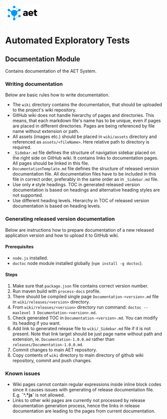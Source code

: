 ![Automated Exploratory Tests](../misc/img/logo.png)
# Automated Exploratory Tests

## Documentation Module
Contains documentation of the AET System.

### Writing documentation
Below are basic rules how to write documentation.

* The `wiki` directory contains the documentation, that should be uploaded to the project's wiki repository.
* GitHub wiki does not handle hierarchy of pages and directories. This means, that each markdown file's name has to be unique, even if pages are placed in different directories. Pages are being referenced by file name without extension or path.
* All assets (images etc.) should be placed in `wiki/assets` directory and referenced as `assets/<fileName>`. Here relative path to directory is required.
* `_Sidebar.md` file defines the structure of navigation sidebar placed on the right side on GitHub wiki. It contains links to documentation pages. All pages should be linked in this file. 
* `DocumentationTemplate.md` file defines the structure of released version documentation file. All documentation files have to be included in this file in correct order, preferably in the same order as in `_Sidebar.md` file.
* Use only `#` style headings. TOC in generated released version documentation is based on headings and alternative heading styles are not supported.
* Use different heading levels. Hierarchy in TOC of released version documentation is based on heading levels.

### Generating released version documentation
Below are instructions how to prepare documentation of a new released application version and how to upload it to GitHub wiki.

#### Prerequisites
* `node.js` installed.
* `doctoc` node module installed globally (`npm install -g doctoc`).

#### Steps
1. Make sure that `package.json` file contains correct version number.
2. Run maven build with `process-docs` profile.
3. There should be compiled single page `Documentation-<version>.md` file in `wiki/releases/<version>` directory.
4. From `wiki/releases/<version>` directory run command: `doctoc --maxlevel 3 Documentation-<version>.md`.
5. Check generated TOC in `Documentation-<version>.md`. You can modify its heading if you want.
6. Add link to generated release file to `wiki/_Sidebar.md` file if it is not present. Note that link target should be just page name without path and extension, ie. `Documentation-1.0.0.md` rather than `releases/Documentation-1.0.0.md`.
7. Commit changes to main AET repository.
8. Copy contents of `wiki` directory to main directory of github wiki repository, commit and push changes.

### Known issues
* Wiki pages cannot contain regular expressions inside inline block codes since it causes issues with generating of release documentation file. E.g. **\`^.\*js\`** is not allowed.
* Links to other wiki pages are currently not processed by release documentation generation process, hence the links in release documentation are leading to the pages from current documentation.